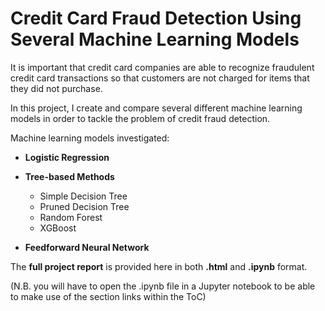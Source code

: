 # Credit Card Fraud Detection Using Several Machine Learning Models
It is important that credit card companies are able to recognize fraudulent credit card transactions so that customers are not charged for items that they did not purchase. 

In this project, I create and compare several different machine learning models in order to tackle the problem of credit fraud detection.

Machine learning models investigated:
- **Logistic Regression**

- **Tree-based Methods**
  - Simple Decision Tree
  - Pruned Decision Tree
  - Random Forest
  - XGBoost

- **Feedforward Neural Network**

The **full project report** is provided here in both **.html** and **.ipynb** format.

(N.B. you will have to open the .ipynb file in a Jupyter notebook to be able to make use of the section links within the ToC)
